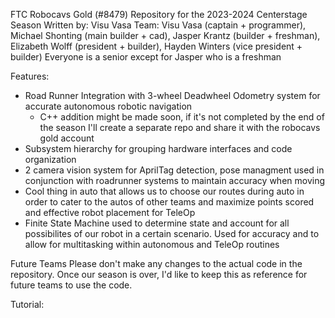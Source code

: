 FTC Robocavs Gold (#8479) Repository for the 2023-2024 Centerstage Season
Written by: Visu Vasa
Team: Visu Vasa (captain + programmer), Michael Shonting (main builder + cad), Jasper Krantz (builder + freshman), Elizabeth Wolff (president + builder), Hayden Winters (vice president + builder)
Everyone is a senior except for Jasper who is a freshman 

Features:
- Road Runner Integration with 3-wheel Deadwheel Odometry system for accurate autonomous robotic navigation
	- C++ addition might be made soon, if it's not completed by the end of the season I'll create a separate repo and share it with the robocavs gold account
- Subsystem hierarchy for grouping hardware interfaces and code organization
- 2 camera vision system for AprilTag detection, pose managment used in conjunction with roadrunner systems to maintain accuracy when moving
- Cool thing in auto that allows us to choose our routes during auto in order to cater to the autos of other teams and maximize points scored and effective robot placement for TeleOp
- Finite State Machine used to determine state and account for all possibilites of our robot in a certain scenario. Used for accuracy and to allow for multitasking within autonomous and TeleOp routines

Future Teams
Please don't make any changes to the actual code in the repository. Once our season is over, I'd like to keep this as reference for future teams to use the code.

Tutorial:
